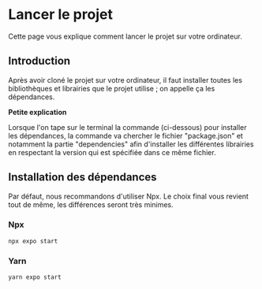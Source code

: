 # Lancer le projet

Cette page vous explique comment lancer le projet sur votre ordinateur.

## Introduction

Après avoir cloné le projet sur votre ordinateur, il faut installer toutes les bibliothèques et librairies que le projet utilise ; on appelle ça les dépendances.

**Petite explication**

Lorsque l'on tape sur le terminal la commande (ci-dessous) pour installer les dépendances, la commande va chercher le fichier "package.json" et notamment la partie "dependencies" afin d'installer les différentes librairies en respectant la version qui est spécifiée dans ce même fichier.

## Installation des dépendances

Par défaut, nous recommandons d'utiliser Npx. Le choix final vous revient tout de même, les différences seront très minimes.

### Npx

```
npx expo start
```

### Yarn

```
yarn expo start
```
